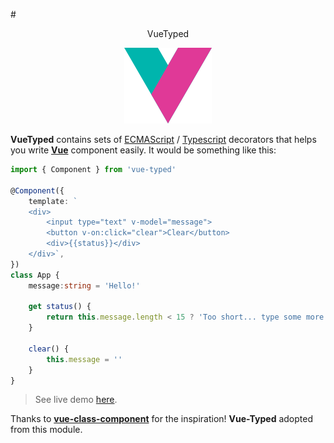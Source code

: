 #<center>VueTyped</center>
<p align="center">
	<img src="images/logo.png" alt="vue-typed"/>
</p>

 **VueTyped** contains sets of [ECMAScript](https://en.wikipedia.org/wiki/ECMAScript) / [Typescript](typescriptlang.org) decorators that helps you write **[Vue](vuejs.org)** component easily. It would be something like this:


```typescript
import { Component } from 'vue-typed'

@Component({ 
	template: `
	<div>
		<input type="text" v-model="message">
		<button v-on:click="clear">Clear</button>
		<div>{{status}}</div>
	</div>`, 
}) 
class App {
	message:string = 'Hello!'

	get status() {
		return this.message.length < 15 ? 'Too short... type some more...' : 'Alright, stop typing now..'
	}

	clear() {
		this.message = ''
	}
}
```

> See live demo [here](http://embed.plnkr.co/CbLa2z/).

Thanks to **[vue-class-component](https://github.com/vuejs/vue-class-component)** for the inspiration! **Vue-Typed** adopted from this module.  
